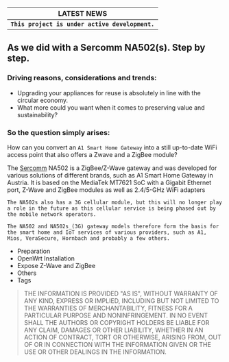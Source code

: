 |                         LATEST NEWS                          |
| :----------------------------------------------------------: |
| **`This project is under active development.`**                    |

## As we did with a Sercomm NA502(s). Step by step.

### Driving reasons, considerations and trends: 

- Upgrading your appliances for reuse is absolutely in line with the circular economy.
- What more could you want when it comes to preserving value and sustainability?

### So the question simply arises:

How can you convert an `A1 Smart Home Gateway` into a still up-to-date WiFi access point that also offers a Zwave and a ZigBee module?

The [Sercomm](https://www.sercomm.com) NA502 is a ZigBee/Z-Wave gateway and was developed for various solutions of different brands, such as A1 Smart Home Gateway in Austria. It is based on the MediaTek MT7621 SoC with a Gigabit Ethernet port, Z-Wave and ZigBee modules as well as 2.4/5-GHz WiFi adapters

```
The NA502s also has a 3G cellular module, but this will no longer play a role in the future as this cellular service is being phased out by the mobile network operators.
```

```
The NA502 and NA502s_(3G) gateway models therefore form the basis for the smart home and IoT services of various providers, such as A1, Mios, VeraSecure, Hornbach and probably a few others.
```

- Preparation
- OpenWrt Installation
- Expose Z-Wave and ZigBee
- Others
- Tags

>THE INFORMATION IS PROVIDED "AS IS", WITHOUT WARRANTY OF ANY KIND, EXPRESS OR IMPLIED, INCLUDING BUT NOT LIMITED TO THE WARRANTIES OF MERCHANTABILITY, FITNESS FOR A PARTICULAR PURPOSE AND NONINFRINGEMENT. IN NO EVENT SHALL THE AUTHORS OR COPYRIGHT HOLDERS BE LIABLE FOR ANY CLAIM, DAMAGES OR OTHER LIABILITY, WHETHER IN AN ACTION OF CONTRACT, TORT OR OTHERWISE, ARISING FROM, OUT OF OR IN CONNECTION WITH THE INFORMATION GIVEN OR THE USE OR OTHER DEALINGS IN THE INFORMATION.
